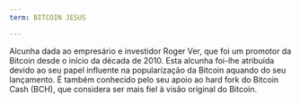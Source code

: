 ```yaml
---
term: BITCOIN JESUS

---
```

Alcunha dada ao empresário e investidor Roger Ver, que foi um promotor da Bitcoin desde o início da década de 2010. Esta alcunha foi-lhe atribuída devido ao seu papel influente na popularização da Bitcoin aquando do seu lançamento. É também conhecido pelo seu apoio ao hard fork do Bitcoin Cash (BCH), que considera ser mais fiel à visão original do Bitcoin.